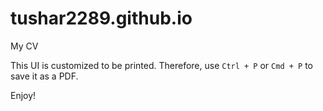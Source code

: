 # tushar2289.github.io

My CV

This UI is customized to be printed. Therefore, use `Ctrl + P` or `Cmd + P` to save it as a PDF.

Enjoy!
